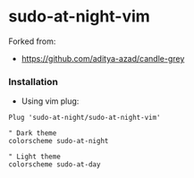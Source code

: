 # sudo-at-night-vim

Forked from:
- https://github.com/aditya-azad/candle-grey

### Installation

- Using vim plug:

```vim
Plug 'sudo-at-night/sudo-at-night-vim'
```

```vim
" Dark theme
colorscheme sudo-at-night

" Light theme
colorscheme sudo-at-day
```
